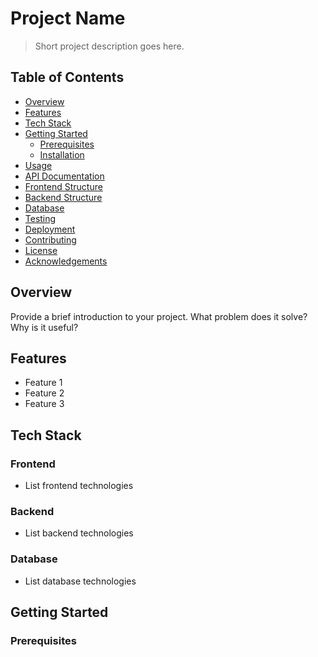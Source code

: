 # Project Name

> Short project description goes here.

## Table of Contents

- [Overview](#overview)
- [Features](#features)
- [Tech Stack](#tech-stack)
- [Getting Started](#getting-started)
  - [Prerequisites](#prerequisites)
  - [Installation](#installation)
- [Usage](#usage)
- [API Documentation](#api-documentation)
- [Frontend Structure](#frontend-structure)
- [Backend Structure](#backend-structure)
- [Database](#database)
- [Testing](#testing)
- [Deployment](#deployment)
- [Contributing](#contributing)
- [License](#license)
- [Acknowledgements](#acknowledgements)

## Overview

Provide a brief introduction to your project. What problem does it solve? Why is it useful?

## Features

- Feature 1
- Feature 2
- Feature 3

## Tech Stack

### Frontend
- List frontend technologies

### Backend
- List backend technologies

### Database
- List database technologies

## Getting Started

### Prerequisites

